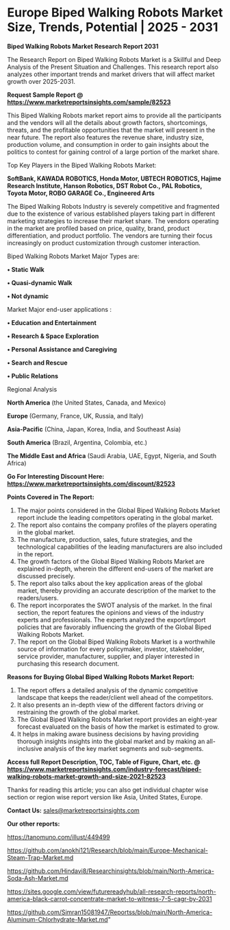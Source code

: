 # Europe Biped Walking Robots Market Size, Trends, Potential | 2025 - 2031

<strong>Biped Walking Robots Market Research Report 2031</strong>

The Research Report on Biped Walking Robots Market is a Skillful and Deep Analysis of the Present Situation and Challenges. This research report also analyzes other important trends and market drivers that will affect market growth over 2025-2031.

<strong>Request Sample Report @ <a href=https://www.marketreportsinsights.com/sample/82523>https://www.marketreportsinsights.com/sample/82523</a></strong>

This Biped Walking Robots market report aims to provide all the participants and the vendors will all the details about growth factors, shortcomings, threats, and the profitable opportunities that the market will present in the near future. The report also features the revenue share, industry size, production volume, and consumption in order to gain insights about the politics to contest for gaining control of a large portion of the market share.

Top Key Players in the Biped Walking Robots Market:

<strong>SoftBank, KAWADA ROBOTICS, Honda Motor, UBTECH ROBOTICS, Hajime Research Institute, Hanson Robotics, DST Robot Co., PAL Robotics, Toyota Motor, ROBO GARAGE Co., Engineered Arts</strong>

The Biped Walking Robots Industry is severely competitive and fragmented due to the existence of various established players taking part in different marketing strategies to increase their market share. The vendors operating in the market are profiled based on price, quality, brand, product differentiation, and product portfolio. The vendors are turning their focus increasingly on product customization through customer interaction.

Biped Walking Robots Market Major Types are:

<strong>• Static Walk

• Quasi-dynamic Walk

• Not dynamic</strong>

Market Major end-user applications :

<strong>• Education and Entertainment

• Research & Space Exploration

• Personal Assistance and Caregiving

• Search and Rescue

• Public Relations</strong>

Regional Analysis

</u><strong><b>North America</b></strong> (the United States, Canada, and Mexico)

<strong><b>Europe </b></strong>(Germany, France, UK, Russia, and Italy)

<strong><b>Asia-Pacific</b></strong> (China, Japan, Korea, India, and Southeast Asia)

<strong><b>South America</b></strong> (Brazil, Argentina, Colombia, etc.)

<strong><b>The Middle East and Africa</b></strong> (Saudi Arabia, UAE, Egypt, Nigeria, and South Africa)

<strong>Go For Interesting Discount Here: <a href=https://www.marketreportsinsights.com/discount/82523>https://www.marketreportsinsights.com/discount/82523</a></strong>

<strong>Points Covered in The Report:</strong>
<ol>
  <li>The major points considered in the Global Biped Walking Robots Market report include the leading competitors operating in the global market.</li>
  <li>The report also contains the company profiles of the players operating in the global market.</li>
  <li>The manufacture, production, sales, future strategies, and the technological capabilities of the leading manufacturers are also included in the report.</li>
  <li>The growth factors of the Global Biped Walking Robots Market are explained in-depth, wherein the different end-users of the market are discussed precisely.</li>
  <li>The report also talks about the key application areas of the global market, thereby providing an accurate description of the market to the readers/users.</li>
  <li>The report incorporates the SWOT analysis of the market. In the final section, the report features the opinions and views of the industry experts and professionals. The experts analyzed the export/import policies that are favorably influencing the growth of the Global Biped Walking Robots Market.</li>
  <li>The report on the Global Biped Walking Robots Market is a worthwhile source of information for every policymaker, investor, stakeholder, service provider, manufacturer, supplier, and player interested in purchasing this research document.</li>
</ol>
<strong>Reasons for Buying Global Biped Walking Robots Market Report:</strong>

<ol>
  <li>The report offers a detailed analysis of the dynamic competitive landscape that keeps the reader/client well ahead of the competitors.</li>
  <li>It also presents an in-depth view of the different factors driving or restraining the growth of the global market.</li>
  <li>The Global Biped Walking Robots Market report provides an eight-year forecast evaluated on the basis of how the market is estimated to grow.</li>
  <li>It helps in making aware business decisions by having providing thorough insights insights into the global market and by making an all-inclusive analysis of the key market segments and sub-segments.</li>
</ol>
<strong>Access full Report Description, TOC, Table of Figure, Chart, etc. @ <a href=https://www.marketreportsinsights.com/industry-forecast/biped-walking-robots-market-growth-and-size-2021-82523>https://www.marketreportsinsights.com/industry-forecast/biped-walking-robots-market-growth-and-size-2021-82523</a></strong>


Thanks for reading this article; you can also get individual chapter wise section or region wise report version like Asia, United States, Europe.

<strong>Contact Us:</strong>
sales@marketreportsinsights.com

<strong>Our other reports:</strong>

<a href=https://tanomuno.com/illust/449499>https://tanomuno.com/illust/449499</a>

<a href=https://github.com/anokhi121/Research/blob/main/Europe-Mechanical-Steam-Trap-Market.md>https://github.com/anokhi121/Research/blob/main/Europe-Mechanical-Steam-Trap-Market.md</a>

<a href=https://github.com/Hindavi8/Researchinsights/blob/main/North-America-Soda-Ash-Market.md>https://github.com/Hindavi8/Researchinsights/blob/main/North-America-Soda-Ash-Market.md</a>

<a href=https://sites.google.com/view/futurereadyhub/all-research-reports/north-america-black-carrot-concentrate-market-to-witness-7-5-cagr-by-2031>https://sites.google.com/view/futurereadyhub/all-research-reports/north-america-black-carrot-concentrate-market-to-witness-7-5-cagr-by-2031</a>

<a href=https://github.com/Simran15081947/Reportss/blob/main/North-America-Aluminum-Chlorhydrate-Market.md>https://github.com/Simran15081947/Reportss/blob/main/North-America-Aluminum-Chlorhydrate-Market.md</a>"
